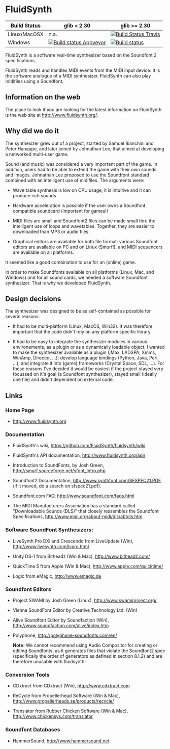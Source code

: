 
# FluidSynth

| Build Status | glib < 2.30 | glib >= 2.30 |
|---|---|---|
| Linux/MacOSX| n.a. | [![Build Status Travis](https://travis-ci.org/FluidSynth/fluidsynth.svg?branch=master)](https://travis-ci.org/FluidSynth/fluidsynth) |
| Windows | [![Build status Appveyor](https://ci.appveyor.com/api/projects/status/n24ybk0dmttjwdk2/branch/master?svg=true)](https://ci.appveyor.com/project/derselbst/fluidsynth) | [![Build status](https://ci.appveyor.com/api/projects/status/anbmtebt5uk4q1it/branch/master?svg=true)](https://ci.appveyor.com/project/derselbst/fluidsynth-g2ouw) |



FluidSynth is a software real-time synthesizer based on the
Soundfont 2 specifications.

FluidSynth reads and handles MIDI events from the MIDI input
device. It is the software analogue of a MIDI synthesizer. FluidSynth
can also play midifiles using a Soundfont.


## Information on the web

The place to look if you are looking for the latest information on
FluidSynth is the web site at http://www.fluidsynth.org/.


## Why did we do it

The synthesizer grew out of a project, started by Samuel Bianchini and
Peter Hanappe, and later joined by Johnathan Lee, that aimed at
developing a networked multi-user game.

Sound (and music) was considered a very important part of the game. In
addition, users had to be able to extend the game with their own
sounds and images. Johnathan Lee proposed to use the Soundfont
standard combined with an intelligent use of midifiles. The arguments
were:

- Wave table synthesis is low on CPU usage, it is intuitive and it can
  produce rich sounds

- Hardware acceleration is possible if the user owns a Soundfont
  compatible soundcard (important for games!)

- MIDI files are small and Soundfont2 files can be made small thru the
  intelligent use of loops and wavetables. Together, they are easier to
  downloaded than MP3 or audio files.

- Graphical editors are available for both file format: various
  Soundfont editors are available on PC and on Linux (Smurf!), and
  MIDI sequencers are available on all platforms.

It seemed like a good combination to use for an (online) game. 

In order to make Soundfonts available on all platforms (Linux, Mac,
and Windows) and for all sound cards, we needed a software Soundfont
synthesizer. That is why we developed FluidSynth.



## Design decisions

The synthesizer was designed to be as self-contained as possible for
several reasons:

- It had to be multi-platform (Linux, MacOS, Win32). It was therefore
  important that the code didn't rely on any platform specific
  library.

- It had to be easy to integrate the synthesizer modules in various
  environements, as a plugin or as a dynamically loadable object. I
  wanted to make the synthesizer available as a plugin (jMax, LADSPA,
  Xmms, WinAmp, Director, ...); develop language bindings (Python,
  Java, Perl, ...); and integrate it into (game) frameworks (Crystal
  Space, SDL, ...). For these reasons I've decided it would be easiest
  if the project stayed very focussed on it's goal (a Soundfont
  synthesizer), stayed small (ideally one file) and didn't dependent
  on external code.


## Links

### Home Page

- http://www.fluidsynth.org

### Documentation

- FluidSynth's wiki, https://github.com/FluidSynth/fluidsynth/wiki

- FluidSynth's API documentation, http://www.fluidsynth.org/api/

- Introduction to SoundFonts, by Josh Green,
  http://smurf.sourceforge.net/sfont_intro.php

- Soundfont2 Documentation, http://www.synthfont.com/SFSPEC21.PDF (if
  it moved, do a search on sfspec21.pdf).

- Soundfont.com FAQ, http://www.soundfont.com/faqs.html

- The MIDI Manufacturers Association has a standard called "Downloadable
  Sounds (DLS)" that closely ressembles the Soundfont Specifications,
  http://www.midi.org/about-midi/dls/abtdls.htm


### Software SoundFont Synthesizers:

- LiveSynth Pro DXi and Crescendo from LiveUpdate (Win),
http://www.livesynth.com/lspro.html

- Unity DS-1 from Bitheadz (Win & Mac), http://www.bitheadz.com/

- QuickTime 5 from Apple (Win & Mac), http://www.apple.com/quicktime/

- Logic from eMagic, http://www.emagic.de


### Soundfont Editors

- Project SWAMI by Josh Green (Linux), http://www.swamiproject.org/

- Vienna SoundFont Editor by Creative Technology Ltd. (Win)

- Alive Soundfont Editor by Soundfaction (Win), http://www.soundfaction.com/alive/index.htm

- Polyphone, http://polyphone-soundfonts.com/en/

    **Note:** We cannot recommend using Audio Compositor for creating or editing Soundfonts, as it generates files that violate the Soundfont2 spec (specifically the order of generators as defined in section 8.1.2) and are therefore unusable with fluidsynth!

### Conversion Tools

- CDxtract from CDxtract  (Win), http://www.cdxtract.com

- ReCycle from Propellerhead Software (Win & Mac),
http://www.propellerheads.se/products/recycle/

- Translator from Rubber Chicken Software (Win & Mac),
http://www.chickensys.com/translator


### Soundfont Databases

- HammerSound, http://www.hammersound.net

